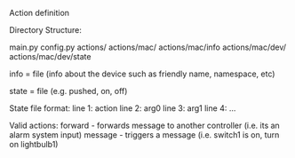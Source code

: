 Action definition

Directory Structure:

main.py
config.py
actions/
actions/mac/
actions/mac/info
actions/mac/dev/
actions/mac/dev/state

info = file (info about the device such as friendly name, namespace, etc)

state = file (e.g. pushed, on, off)

State file format:
line 1: action
line 2: arg0
line 3: arg1
line 4: ...

Valid actions:
forward - forwards message to another controller (i.e. its an alarm system input)
message - triggers a message (i.e. switch1 is on, turn on lightbulb1)